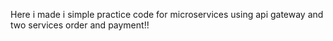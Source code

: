 Here i made i simple practice code for microservices using api gateway and two services order and payment!!
